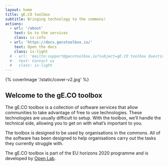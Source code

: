 ```yaml
---
layout: home
title: gE.CO toolbox
subtitle: Bringing technology to the commons!
actions:
  - url: '/about'
    text: Go to the services
    class: is-info
  - url: 'https://docs.gecotoolbox.io/'
    text: Open the docs
    class: is-light
  # - url: 'mailto:support@gecotoolbox.io?subject=gE.CO toolbox Question'
  #   text: Contact us
  #   class: is-light
---
```


{% coverImage '/static/cover-v2.jpg' %}

## Welcome to the gE.CO toolbox

The gE.CO toolbox is a collection of software services that allow communities to take advantage of free to use technologies.
These technologies are usually difficult to setup. With the toolbox, we’ll handle the technical side, allowing you to get on with what’s important to you.

The toolbox is designed to be used by organisations in the commons.
All of the software has been designed to help organisations carry out the tasks they currently struggle with.

The gE.CO toolbox is part of the EU horizons 2020 programme
and is developed by [Open Lab](https://openlab.ncl.ac.uk).
